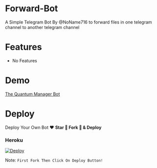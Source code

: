 # Forward-Bot


A Simple Telegram Bot By @NoName716 to forward files in one telegram channel to another telegram channel

# Features
- No Features

# Demo 
<a href="https://t.me/The_Quantum_Manager_Bot">The Quantum Manager Bot</a>

# Deploy
Deploy Your Own Bot ♥️ **Star 🌟 Fork 🍴 & Deploy**

### Heroku
[![Deploy](https://www.herokucdn.com/deploy/button.svg)](https://heroku.com/deploy)

Note: `First Fork Then Click On Deploy Button!`

